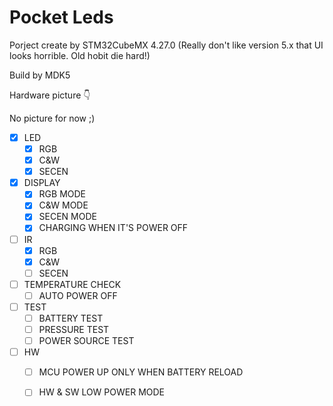 # Pocket Leds

Porject create by STM32CubeMX 4.27.0 (Really don't like version 5.x that UI looks horrible. Old hobit die hard!)

Build by MDK5

Hardware picture  👇

No picture for now ;)

- [x] LED
  - [x] RGB
  - [x] C&W
  - [x] SECEN
- [x] DISPLAY
  - [x] RGB MODE
  - [x] C&W MODE
  - [x] SECEN MODE
  - [x] CHARGING WHEN IT'S POWER OFF
- [ ] IR
  - [x] RGB
  - [x] C&W
  - [ ] SECEN
- [ ] TEMPERATURE CHECK
  - [ ] AUTO POWER OFF
- [ ] TEST
  - [ ] BATTERY TEST
  - [ ] PRESSURE TEST
  - [ ] POWER SOURCE TEST
- [ ] HW
  - [ ] MCU POWER UP ONLY WHEN BATTERY RELOAD
  - [ ] HW & SW LOW POWER MODE

